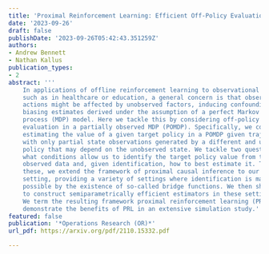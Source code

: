 ```yaml
---
title: 'Proximal Reinforcement Learning: Efficient Off-Policy Evaluation in Partially Observed Markov Decision Processes'
date: '2023-09-26'
draft: false
publishDate: '2023-09-26T05:42:43.351259Z'
authors:
- Andrew Bennett
- Nathan Kallus
publication_types:
- 2
abstract: '''
    In applications of offline reinforcement learning to observational data,
    such as in healthcare or education, a general concern is that observed
    actions might be affected by unobserved factors, inducing confounding and
    biasing estimates derived under the assumption of a perfect Markov decision
    process (MDP) model. Here we tackle this by considering off-policy
    evaluation in a partially observed MDP (POMDP). Specifically, we consider
    estimating the value of a given target policy in a POMDP given trajectories
    with only partial state observations generated by a different and unknown
    policy that may depend on the unobserved state. We tackle two questions:
    what conditions allow us to identify the target policy value from the
    observed data and, given identification, how to best estimate it. To answer
    these, we extend the framework of proximal causal inference to our POMDP
    setting, providing a variety of settings where identification is made
    possible by the existence of so-called bridge functions. We then show how
    to construct semiparametrically efficient estimators in these settings.
    We term the resulting framework proximal reinforcement learning (PRL). We
    demonstrate the benefits of PRL in an extensive simulation study.'''
featured: false
publication: '*Operations Research (OR)*'
url_pdf: https://arxiv.org/pdf/2110.15332.pdf

---
```

